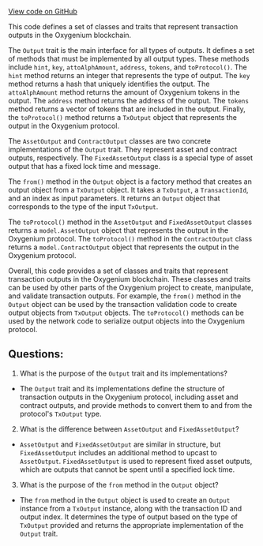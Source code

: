 [View code on GitHub](https://github.com/oxygenium/oxygenium/api/src/main/scala/org/oxygenium/api/model/Output.scala)

This code defines a set of classes and traits that represent transaction outputs in the Oxygenium blockchain. 

The `Output` trait is the main interface for all types of outputs. It defines a set of methods that must be implemented by all output types. These methods include `hint`, `key`, `attoAlphAmount`, `address`, `tokens`, and `toProtocol()`. The `hint` method returns an integer that represents the type of output. The `key` method returns a hash that uniquely identifies the output. The `attoAlphAmount` method returns the amount of Oxygenium tokens in the output. The `address` method returns the address of the output. The `tokens` method returns a vector of tokens that are included in the output. Finally, the `toProtocol()` method returns a `TxOutput` object that represents the output in the Oxygenium protocol.

The `AssetOutput` and `ContractOutput` classes are two concrete implementations of the `Output` trait. They represent asset and contract outputs, respectively. The `FixedAssetOutput` class is a special type of asset output that has a fixed lock time and message. 

The `from()` method in the `Output` object is a factory method that creates an output object from a `TxOutput` object. It takes a `TxOutput`, a `TransactionId`, and an index as input parameters. It returns an `Output` object that corresponds to the type of the input `TxOutput`.

The `toProtocol()` method in the `AssetOutput` and `FixedAssetOutput` classes returns a `model.AssetOutput` object that represents the output in the Oxygenium protocol. The `toProtocol()` method in the `ContractOutput` class returns a `model.ContractOutput` object that represents the output in the Oxygenium protocol.

Overall, this code provides a set of classes and traits that represent transaction outputs in the Oxygenium blockchain. These classes and traits can be used by other parts of the Oxygenium project to create, manipulate, and validate transaction outputs. For example, the `from()` method in the `Output` object can be used by the transaction validation code to create output objects from `TxOutput` objects. The `toProtocol()` methods can be used by the network code to serialize output objects into the Oxygenium protocol.
## Questions: 
 1. What is the purpose of the `Output` trait and its implementations?
- The `Output` trait and its implementations define the structure of transaction outputs in the Oxygenium protocol, including asset and contract outputs, and provide methods to convert them to and from the protocol's `TxOutput` type.

2. What is the difference between `AssetOutput` and `FixedAssetOutput`?
- `AssetOutput` and `FixedAssetOutput` are similar in structure, but `FixedAssetOutput` includes an additional method to upcast to `AssetOutput`. `FixedAssetOutput` is used to represent fixed asset outputs, which are outputs that cannot be spent until a specified lock time.

3. What is the purpose of the `from` method in the `Output` object?
- The `from` method in the `Output` object is used to create an `Output` instance from a `TxOutput` instance, along with the transaction ID and output index. It determines the type of output based on the type of `TxOutput` provided and returns the appropriate implementation of the `Output` trait.